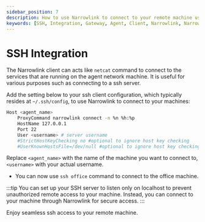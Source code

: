 ```yaml
---
sidebar_position: 7
description: How to use Narrowlink to connect to your remote machine using SSH
keywords: [SSH, Integration, Gateway, Agent, Client, Narrowlink, Narrow, Link, Networking, Internet, Security, Privacy, Open Source, Self-hosted, Tutorial, How-to, Guide, Nat, Firewall, Proxy, Reverse Proxy, Tunnel]
---
```


# SSH Integration

The Narrowlink client can acts like `netcat` command to connect to the services that are running on the agent network machine. It is useful for various purposes such as connecting to a ssh server.

Add the setting below to your ssh client configuration, which typically resides at `~/.ssh/config`, to use Narrowlink to connect to your machines:

```bash
Host <agent_name>
    ProxyCommand narrowlink connect -n %n %h:%p
    HostName 127.0.0.1
    Port 22
    User <username> # server username
    #StrictHostKeyChecking no #optional to ignore host key checking
    #UserKnownHostsFile=/dev/null #optional to ignore host key checking
```

Replace `<agent_name>` with the name of the machine you want to connect to, `<username>` with your actual username.

- You can now use `ssh office` command to connect to the office machine.

:::tip
You can set up your SSH server to listen only on localhost to prevent unauthorized remote access to your machine. Instead, you can connect to your machine through Narrowlink for secure access.
:::

Enjoy seamless ssh access to your remote machine.
